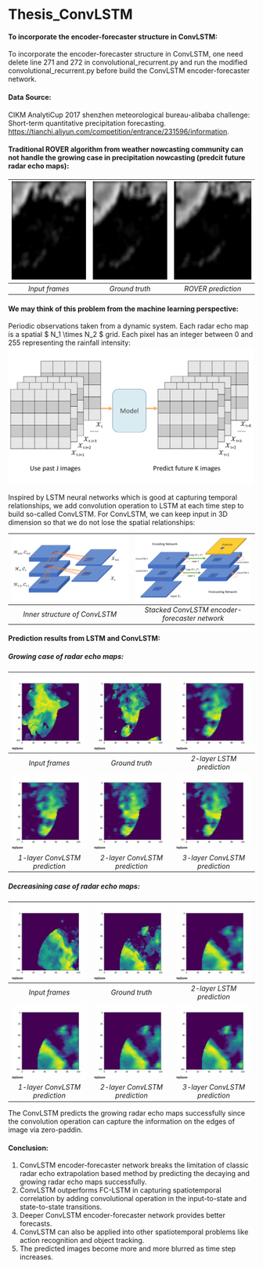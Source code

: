 # Thesis_ConvLSTM

#### To incorporate the encoder-forecaster structure in ConvLSTM:
To incorporate the encoder-forecaster structure in ConvLSTM, one need delete line 271 and 272 in convolutional_recurrent.py and run the modified convolutional_recurrent.py before build the ConvLSTM encoder-forecaster network.

#### Data Source: 
CIKM AnalytiCup 2017 shenzhen meteorological bureau-alibaba challenge: Short-term
quantitative precipitation forecasting. https://tianchi.aliyun.com/competition/entrance/231596/information.

#### Traditional ROVER algorithm from weather nowcasting community can not handle the growing case in precipitation nowcasting (predcit future radar echo maps):

| <img src="https://github.com/mingkuan94/Thesis_ConvLSTM/blob/master/gifs_and_plots/Input_5_frames.gif" width="200" height="200" /> | <img src="https://github.com/mingkuan94/Thesis_ConvLSTM/blob/master/gifs_and_plots/truth_15_frames.gif" width="200" height="200" /> | <img src="https://github.com/mingkuan94/Thesis_ConvLSTM/blob/master/gifs_and_plots/rover_15_frames.gif" width="200" height="200" /> |  
|:--:|:--:|:--:| 
| *Input frames* | *Ground truth* | *ROVER prediction* |

#### We may think of this problem from the machine learning perspective:

Periodic observations taken from a dynamic system. Each radar echo map is a spatial $ N_1 \times N_2 $ grid. Each pixel has an integer between 0 and 255 representing the rainfall intensity:
 <img src="https://github.com/mingkuan94/Thesis_ConvLSTM/blob/master/gifs_and_plots/PrecipitationModel-1.jpg" width="500"  />
 
Inspired by LSTM neural networks which is good at capturing temporal relationships, we add convolution operation to LSTM at each time step to build so-called ConvLSTM. For ConvLSTM, we can keep input in 3D dimension so that we do not lose the spatial relationships:

| <img src="https://github.com/mingkuan94/Thesis_ConvLSTM/blob/master/gifs_and_plots/conv_inner-1.jpg" width="400" /> | <img src="https://github.com/mingkuan94/Thesis_ConvLSTM/blob/master/gifs_and_plots/ConvLSTM_Encoder_Forecaster-1.jpg" width="400"  /> |
|:--:|:--:|
| *Inner structure of ConvLSTM* | *Stacked ConvLSTM encoder-forecaster network* |

#### Prediction results from LSTM and ConvLSTM:

##### Growing case of radar echo maps: 
| <img src="https://github.com/mingkuan94/Thesis_ConvLSTM/blob/master/gifs_and_plots/input_6427.gif" width="200" /> | <img src="https://github.com/mingkuan94/Thesis_ConvLSTM/blob/master/gifs_and_plots/ground_truth_6427.gif" width="200" /> | <img src="https://github.com/mingkuan94/Thesis_ConvLSTM/blob/master/gifs_and_plots/2layer_lstm_6427.gif" width="200" /> |  
|:--:|:--:|:--:|
| *Input frames* | *Ground truth* | *2-layer LSTM prediction* | *1-layer ConvLSTM prediction* |  *2-layer ConvLSTM prediction* | *3-layer ConvLSTM prediction* |
|<img src="https://github.com/mingkuan94/Thesis_ConvLSTM/blob/master/gifs_and_plots/1layer_conv_6427.gif" width="200" /> | <img src="https://github.com/mingkuan94/Thesis_ConvLSTM/blob/master/gifs_and_plots/2layer_conv_6427.gif" width="200" /> | <img src="https://github.com/mingkuan94/Thesis_ConvLSTM/blob/master/gifs_and_plots/3layer_conv_6427.gif" width="200" /> | 
| *1-layer ConvLSTM prediction* |  *2-layer ConvLSTM prediction* | *3-layer ConvLSTM prediction* |

##### Decreasining case of radar echo maps: 
| <img src="https://github.com/mingkuan94/Thesis_ConvLSTM/blob/master/gifs_and_plots/input_8028.gif" width="200" /> | <img src="https://github.com/mingkuan94/Thesis_ConvLSTM/blob/master/gifs_and_plots/ground_truth_8028.gif" width="200" /> | <img src="https://github.com/mingkuan94/Thesis_ConvLSTM/blob/master/gifs_and_plots/2layer_lstm_8028.gif" width="200" /> |  
|:--:|:--:|:--:|
| *Input frames* | *Ground truth* | *2-layer LSTM prediction* | *1-layer ConvLSTM prediction* |  *2-layer ConvLSTM prediction* | *3-layer ConvLSTM prediction* |
|<img src="https://github.com/mingkuan94/Thesis_ConvLSTM/blob/master/gifs_and_plots/1layer_conv_8028.gif" width="200" /> | <img src="https://github.com/mingkuan94/Thesis_ConvLSTM/blob/master/gifs_and_plots/2layer_conv_8028.gif" width="200" /> | <img src="https://github.com/mingkuan94/Thesis_ConvLSTM/blob/master/gifs_and_plots/3layer_conv_8028.gif" width="200" /> | 
| *1-layer ConvLSTM prediction* |  *2-layer ConvLSTM prediction* | *3-layer ConvLSTM prediction* |

The ConvLSTM predicts the growing radar echo maps successfully since the convolution operation can capture the information on the edges of image via zero-paddin.

#### Conclusion:
1. ConvLSTM encoder-forecaster network breaks the limitation of classic radar echo extrapolation based method by predicting the decaying and growing radar echo maps successfully. 
2. ConvLSTM outperforms FC-LSTM in capturing spatiotemporal correlation by adding convolutional operation in the input-to-state and state-to-state transitions.
3. Deeper ConvLSTM encoder-forecaster network provides better forecasts.
4. ConvLSTM can also be applied into other spatiotemporal problems like action recognition and object tracking.
5. The predicted images become more and more blurred as time step increases.
